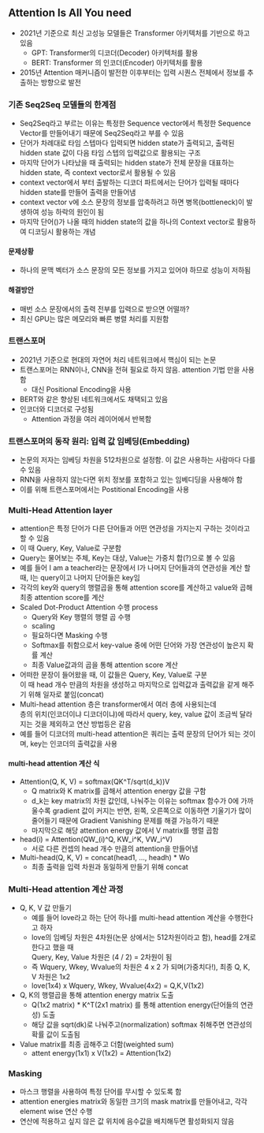 ## Attention Is All You need
- 2021년 기준으로 최신 고성능 모델들은 Transformer 아키텍처를 기반으로 하고 있음
  - GPT: Transformer의 디코더(Decoder) 아키텍처를 활용
  - BERT: Transformer 의 인코더(Encoder) 아키텍처를 활용
- 2015년 Attention 매커니즘이 발전한 이후부터는 입력 시퀀스 전체에서 정보를 추출하는 방향으로 발전

### 기존 Seq2Seq 모델들의 한계점
- Seq2Seq라고 부르는 이유는 특정한 Sequence vector에서 특정한 Sequence Vector를 만들어내기 때문에 Seq2Seq라고 부를 수 있음
- 단어가 차례대로 타임 스텝마다 입력되면 hidden state가 출력되고, 출력된 hidden state 값이 다음 타임 스텝의 입력값으로 활용되는 구조
- 마지막 단어가 나타났을 때 출력되는 hidden state가 전체 문장을 대표하는 hidden state, 즉 context vector로서 활용될 수 있음 
- context vector에서 부터 출발하는 디코더 파트에서는 단어가 입력될 때마다 hidden state를 만들어 출력을 만들어냄
- context vector v에 소스 문장의 정보를 압축하려고 하면 병목(bottleneck)이 발생하여 성능 하락의 원인이 됨   
- 마지막 단어(<eos>)가 나올 때의 hidden state의 값을 하나의 Context vector로 활용하여 디코딩시 활용하는 개념

#### 문제상황
- 하나의 문맥 벡터가 소스 문장의 모든 정보를 가지고 있어야 하므로 성능이 저하됨
  
#### 해결방안
- 매번 소스 문장에서의 출력 전부를 입력으로 받으면 어떨까?
- 최신 GPU는 많은 메모리와 빠른 병렬 처리를 지원함

### 트랜스포머
- 2021년 기준으로 현대의 자연어 처리 네트워크에서 핵심이 되는 논문
- 트랜스포머는 RNN이나, CNN을 전혀 필요로 하지 않음. attention 기법 만을 사용함
  - 대신 Positional Encoding을 사용
- BERT와 같은 향상된 네트워크에서도 채택되고 있음
- 인코더와 디코더로 구성됨
  - Attention 과정을 여러 레이어에서 반복함   

### 트랜스포머의 동작 원리: 입력 값 임베딩(Embedding)
- 논문의 저자는 임베딩 차원을 512차원으로 설정함. 이 값은 사용하는 사람마다 다를 수 있음
- RNN을 사용하지 않는다면 위치 정보를 포함하고 있는 임베디딩을 사용해야 함
- 이를 위해 트랜스포머에서는 Postitional Encoding을 사용 

### Multi-Head Attention layer
- attention은 특정 단어가 다른 단어들과 어떤 연관성을 가지는지 구하는 것이라고 할 수 있음
- 이 때 Query, Key, Value로 구분함
- Query는 물어보는 주체, Key는 대상, Value는 가중치 합(?)으로 볼 수 있음
- 예를 들어 I am a teacher라는 문장에서 I가 나머지 단어들과의 연관성을 계산 할 때, I는 query이고 나머지 단어들은 key임
- 각각의 key와 query의 행렬곱을 통해 attention score를 계산하고 value와 곱해 최종 attention score를 계산
- Scaled Dot-Product Attention 수행 process
  - Query와 Key 행렬의 행렬 곱 수행
  - scaling
  - 필요하다면 Masking 수행
  - Softmax를 취함으로서 key-value 중에 어떤 단어와 가장 연관성이 높은지 확률 계산
  - 최종 Value값과의 곱을 통해 attention score 계산
- 어떠한 문장이 들어왔을 때, 이 값들은 Query, Key, Value로 구분  
  이 때 head 개수 만큼의 차원을 생성하고 마지막으로 입력값과 출력값을 같게 해주기 위해 일자로 붙임(concat)
- Multi-head attention 층은 transformer에서 여러 층에 사용되는데  
  층의 위치(인코더이냐 디코더이냐)에 따라서 query, key, value 값이 조금씩 달라지는 것을 제외하고 연산 방법등은 같음
- 예를 들어 디코더의 multi-head attention은 쿼리는 출력 문장의 단어가 되는 것이며, key는 인코더의 출력값을 사용

#### multi-head attention 계산 식
- Attention(Q, K, V) = softmax(QK^T/sqrt(d_k))V 
  - Q matrix와 K matrix를 곱해서 attention energy 값을 구함
  - d_k는 key matrix의 차원 값인데, 나눠주는 이유는 softmax 함수가 0에 가까울수록 gradient 값이 커지는 반면, 왼쪽, 오른쪽으로 이동하면 기울기가 많이 줄어들기 때문에 Gradient Vanishing 문제를 해결 가능하기 때문
  - 마지막으로 해당 attention energy 값에서 V matrix를 행렬 곱함
- head(i) = Attention(QW_(i)^Q, KW_i^K, VW_i^V)
  - 서로 다른 컨셉의 head 개수 만큼의 attention을 만들어냄
- Multi-head(Q, K, V) = concat(head1, ..., headh) * Wo
  - 최종 출력을 입력 차원과 동일하게 만들기 위해 concat 

### Multi-Head attention 계산 과정
- Q, K, V 값 만들기
  - 예를 들어 love라고 하는 단어 하나를 multi-head attention 계산을 수행한다고 하자
  - love의 임베딩 차원은 4차원(논문 상에서는 512차원이라고 함), head를 2개로 한다고 했을 때  
    Query, Key, Value 차원은 (4 / 2) = 2차원이 됨
  - 즉 Wquery, Wkey, Wvalue의 차원은 4 x 2 가 되며(가중치다!), 최종 Q, K, V 차원은 1x2
  - love(1x4) x Wquery, Wkey, Wvalue(4x2) = Q,K,V(1x2)
- Q, K의 행렬곱을 통해 attention energy matrix 도출
  - Q(1x2 matrix) * K^T(2x1 matrix) 를 통해 attention energy(단어들의 연관성) 도출
  - 해당 값을 sqrt(dk)로 나눠주고(normalization) softmax 취해주면 연관성의 확률 값이 도출됨
- Value matrix를 최종 곱해주고 더함(weighted sum)
  - attent energy(1x1) x V(1x2) = Attention(1x2)

### Masking
- 마스크 행렬을 사용하여 특정 단어를 무시할 수 있도록 함
- attention energies matrix와 동일한 크기의 mask matrix를 만들어내고, 각각 element wise 연산 수행
- 연산에 적용하고 싶지 않은 값 위치에 음수값을 배치해두면 활성화되지 않음